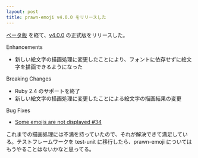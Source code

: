 ```yaml
---
layout: post
title: prawn-emoji v4.0.0 をリリースした
---
```


[ベータ版](/2020/07/07/prawn-emoji-v4.0.0.beta.1-released.html) を経て、[v4.0.0](https://github.com/hidakatsuya/prawn-emoji/blob/master/CHANGELOG.md#400) の正式版をリリースした。

Enhancements
- 新しい絵文字の描画処理に変更したことにより、フォントに依存せずに絵文字を描画できるようになった

Breaking Changes
- Ruby 2.4 のサポートを終了
- 新しい絵文字の描画処理に変更したことによる絵文字の描画結果の変更

Bug Fixes
- [Some emojis are not displayed #34](https://github.com/hidakatsuya/prawn-emoji/issues/34)

これまでの描画処理には不満を持っていたので、それが解決できて満足している。テストフレームワークを test-unit に移行したら、prawn-emoji についてはもうやることはないかなと思ってる。
